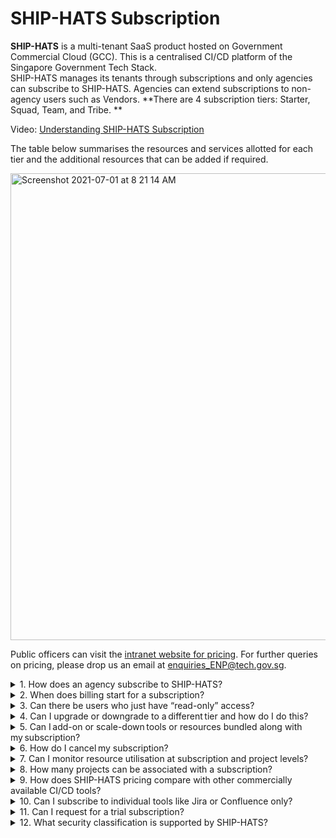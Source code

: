 # SHIP-HATS Subscription 
**SHIP-HATS** is a multi-tenant SaaS product hosted on Government Commercial Cloud (GCC). This is a centralised CI/CD platform of the Singapore Government Tech Stack.  
SHIP-HATS manages its tenants through subscriptions and only agencies can subscribe to SHIP-HATS. Agencies can extend subscriptions to non-agency users such as Vendors. **There are 4 subscription tiers: Starter, Squad, Team, and Tribe.  **

Video: [Understanding SHIP-HATS Subscription](https://www.youtube.com/watch?v=ksUEnR78m4w)

The table below summarises the resources and services allotted for each tier and the additional resources that can be added if required. 
 
 <img width="747" alt="Screenshot 2021-07-01 at 8 21 14 AM" src="https://user-images.githubusercontent.com/85614716/124046838-6d858e80-da45-11eb-8e48-b4bbd4a299df.png">

 
Public officers can visit the [intranet website for pricing](https://sgdcs.sgnet.gov.sg/sites/IDA-GoSync/gdspdd-ai/ship/_layouts/15/start.aspx#/SitePages/Pricing.aspx). For further queries on pricing, please drop us an email at enquiries_ENP@tech.gov.sg.  
    
<details>
  <summary>1. How does an agency subscribe to SHIP-HATS?  </summary>
  
  a. Please send an email to enquiries_ENP@tech.gov.sg with the primary email contact. 
  
  b. We will send an **Onboarding Form** to the Primary Contact to provide information such as subscription requirements, Start Date, details of Primary Contact, Secondary Contact, Agency Nominated Approver and Billing Contact.  
  
  c. We review the information provided and email the Universal Service Terms (UST) and Service Sheet to the agency nominated approver for approval. 
  
  d. Once approved, we provision<sup>i</sup> Primary and Secondary subscription administrator accounts.  
  
For vendors, kindly get in touch with the agency that you engage with for SHIP-HATS access. 
  </details>
  
  <details>
  <summary>2. When does billing start for a subscription? </summary>
  
 Billing starts only from the first of the following month as we offer free subscription from the day of account provisioning until the first of the following month. For example, if account was provisioned on 5 February 2021, billing starts from 1 March 2021. We charge on a monthly basis, and agency receives invoices every quarter.  
  </details>
 
  <details>
  <summary>3. Can there be users who just have “read-only” access? </summary>
  
 Yes. Note that users with read-only access are also counted as one of the users of that subscription.   
  </details>
  <details>
  <summary>4. Can I upgrade or downgrade to a different tier and how do I do this?</summary>
  
  Yes. Subscription Administrator may upgrade or downgrade to a different tier by raising a <a href="https://jira.ship.gov.sg/servicedesk/customer/portal/11"> service request </a> <sup>ii</sup>. While you may upgrade to an upper tier anytime, you can downgrade to a lower tier after the Minimum Commitment Period<sup>iii</sup>. 
 
For example, if TEAM tier was provisioned on 1 February 2021, the Subscription Administrator may raise a service request to upgrade to TRIBE tier anytime. If needed, you may request to downgrade to SQUAD or STARTER tiers after 1 August 2021.  
 
  </details>
   
  <details>
  <summary>5. Can I add-on or scale-down tools or resources bundled along with my subscription? </summary>
 
  Yes. Subscription Administrator may add-on additional tools or resources any time and scale-down newly added tools after the Minimum Commitment Period<sup>iii</sup>.  To add on or scale-down the newly added tools, Subscription Administrator can raise a <a href="https://jira.ship.gov.sg/servicedesk/customer/portal/11"> service request </a> <sup>ii</sup>. 
 
For example, if TEAM tier was provisioned on 1 February 2021 and later you identify a need to have a total of 40 users, 400 shared agent hours and six applications to be scanned for vulnerabilities. In this case, you may add on 2 sets of eight users, 100 shared agent hours and two more apps to your subscription anytime.  To remove these add-ons, Subscription Administrator can raise a service request after 1 August 2021.   
 </details>
 
  <details>
  <summary>6. How do I cancel my subscription?</summary>  
Subscription Administrator can raise a <a href="https://jira.ship.gov.sg/servicedesk/customer/portal/11"> service request </a> <sup>ii</sup> to cancel after the Minimum Commitment Period<sup>iii</sup>.  Please note that we do not pro-rate our billings. 
 </details>
 <details>
  <summary>7. Can I monitor resource utilisation at subscription and project levels?</summary>
Yes, as a Subscription Administrator or a Project Administrator, you can monitor resource utilisation from your SHIP-HATS account.  

Subscription Administrators can monitor Plan Details, Named Users, Projects and Bamboo utilisation hours at the subscription level while Project Administrators can monitor Named Users and Bamboo utilisation hours at the associated project level. 
 </details>
 <details>
 <summary>8. How many projects can be associated with a subscription? </summary> 
  Every tier can have as many projects as the number of users allowed for it. For example, if you choose SQUAD which provides 8 users, maximum number of projects that can be associated will be 8.
  </details>
 <details>
<summary>9. How does SHIP-HATS pricing compare with other commercially available CI/CD tools? </summary> 
Based on Total Cost of Ownership which includes set up and operating costs (including maintenance and audit), SHIP-HATS’ bundled pricing is approximately 60% more cost-efficient than subscribing to commercial licenses individually. Public officers can visit the <a href="https://sgdcs.sgnet.gov.sg/sites/IDA-GoSync/gdspdd-ai/ship/_layouts/15/WopiFrame2.aspx?sourcedoc=%7BACB6DFA8-2433-48B8-9A24-BABA8688B0F6%7D&file=SHIP-HATS%20Competitive%20Pricing%20Assessment.pdf&action=default&IsList=1&ListId=%7B609D81FE-D9DB-4B7D-8D1A-1F02CD38880C%7D&ListItemId=80"> Competitive Pricing Assessment</a> for a cost comparison with Azure DevOps and GitLab. 
  </details>
 <details>
  <summary>10. Can I subscribe to individual tools like Jira or Confluence only? </summary>
We are not offering tools individually now; our bundles have been carefully designed to enable agencies adopt good DevSecOps practices. However, if you are keen and have valid reasons, please let us know using <a href="https://www.go.gov.sg/she"> SHIP-HATS Enquiries</a> form so that we may assess the possibility based on the demand. 
  </details>
  <details>
  <summary>11. Can I request for a trial subscription? </summary>
Yes, we offer a 1-month trial account subject to availability. Agencies can reach enquiries_ENP@tech.gov.sg to request for trial accounts.  
  </details>
 <details>
  <summary>12. What security classification is supported by SHIP-HATS?</summary> 
SHIP-HATS supports applications and content that are “Restricted” or below. 
  </details>

